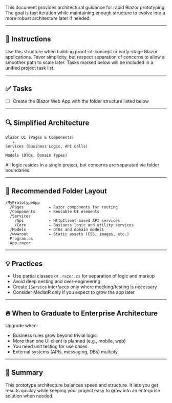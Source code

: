 This document provides architectural guidance for rapid Blazor prototyping. The goal is fast iteration while maintaining enough structure to evolve into a more robust architecture later if needed.

---

## 📝 Instructions

Use this structure when building proof-of-concept or early-stage Blazor applications. Favor simplicity, but respect separation of concerns to allow a smoother path to scale later. Tasks marked below will be included in a unified project task list.

---

## ✅ Tasks
*  [ ] Create the Blazor Web App with the folder structure listed below

---

## 🔍 Simplified Architecture

```
Blazor UI (Pages & Components)
   ↓
Services (Business Logic, API Calls)
   ↓
Models (DTOs, Domain Types)
```

All logic resides in a single project, but concerns are separated via folder boundaries.

---

## 📁 Recommended Folder Layout

```
/MyPrototypeApp
  /Pages           ← Razor components for routing
  /Components      ← Reusable UI elements
  /Services
    /Api           ← HttpClient-based API services
    /Core          ← Business logic and utility services
  /Models          ← DTOs and domain models
  /wwwroot         ← Static assets (CSS, images, etc.)
  Program.cs
  App.razor
```

---

## 💡 Practices

- Use partial classes or `.razor.cs` for separation of logic and markup
- Avoid deep nesting and over-engineering
- Create `IService` interfaces only where mocking/testing is necessary
- Consider MediatR only if you expect to grow the app later

---

## 🔥 When to Graduate to Enterprise Architecture

Upgrade when:

- Business rules grow beyond trivial logic
- More than one UI client is planned (e.g., mobile, web)
- You need unit testing for use cases
- External systems (APIs, messaging, DBs) multiply

---

## 🧭 Summary

This prototype architecture balances speed and structure. It lets you get results quickly while keeping your project easy to grow into an enterprise solution when needed.